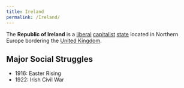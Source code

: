 ```yaml
---
title: Ireland
permalink: /Ireland/
---
```


The **Republic of Ireland** is a [liberal](Liberalism "wikilink")
[capitalist](Capitalism "wikilink") [state](List_of_States "wikilink")
located in Northern Europe bordering the [United
Kingdom](United_Kingdom "wikilink").

## Major Social Struggles

- 1916: Easter Rising
- 1922: Irish Civil War
